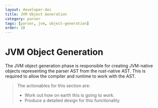 ```yaml
---
layout: developer-doc
title: JVM Object Generation
category: parser
tags: [parser, jvm, object-generation]
order: 10
---
```


# JVM Object Generation

The JVM object generation phase is responsible for creating JVM-native objects
representing the parser AST from the rust-native AST. This is required to allow
the compiler and runtime to work with the AST.

<!-- MarkdownTOC levels="2,3" autolink="true" -->

<!-- /MarkdownTOC -->

> The actionables for this section are:
>
> - Work out how on earth this is going to work.
> - Produce a detailed design for this functionality.

